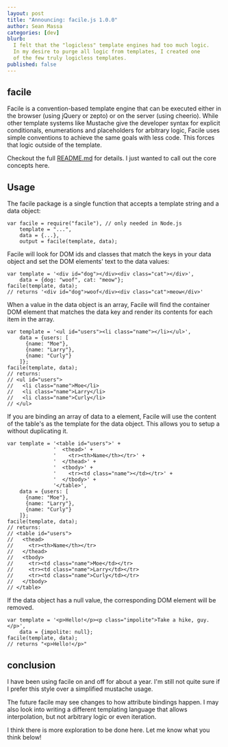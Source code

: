```yaml
---
layout: post
title: "Announcing: facile.js 1.0.0"
author: Sean Massa
categories: [dev]
blurb:
  I felt that the "logicless" template engines had too much logic.
  In my desire to purge all logic from templates, I created one
  of the few truly logicless templates.
published: false
---
```


## facile

Facile is a convention-based template engine
that can be executed either in the browser (using jQuery or zepto)
or on the server (using cheerio).
While other template systems like Mustache
give the developer syntax for explicit conditionals,
enumerations and placeholders for arbitrary logic,
Facile uses simple conventions to achieve the same goals with less code.
This forces that logic outside of the template.

Checkout the full
[README.md](https://github.com/EndangeredMassa/facile.js/blob/master/README.md)
for details.
I just wanted to call out the core concepts here.

## Usage
The facile package is a single function that accepts a template string and a data object:

```
var facile = require("facile"), // only needed in Node.js
    template = "...",
    data = {...},
    output = facile(template, data);
```

Facile will look for DOM ids and classes that match the keys in your data object
and set the DOM elements' text to the data values:

```
var template = '<div id="dog"></div><div class="cat"></div>',
    data = {dog: "woof", cat: "meow"};
facile(template, data);
// returns '<div id="dog">woof</div><div class="cat">meow</div>'
```

When a value in the data object is an array,
Facile will find the container DOM element
that matches the data key
and render its contents for each item in the array.

```
var template = '<ul id="users"><li class="name"></li></ul>',
    data = {users: [
      {name: "Moe"}, 
      {name: "Larry"},
      {name: "Curly"}
    ]};
facile(template, data);
// returns:
// <ul id="users">
//   <li class="name">Moe</li>
//   <li class="name">Larry</li>
//   <li class="name">Curly</li>
// </ul>
```

If you are binding an array of data to a <table> element,
Facile will use the content of the table's <tbody>
as the template for the data object.
This allows you to setup a <thead> without duplicating it.

```
var template = '<table id="users">' +
               '  <thead>' +
               '    <tr><th>Name</th></tr>' +
               '  </thead>' +
               '  <tbody>' +
               '    <tr><td class="name"></td></tr>' +
               '  </tbody>' +
               '</table>',
    data = {users: [
      {name: "Moe"}, 
      {name: "Larry"},
      {name: "Curly"}
    ]};
facile(template, data);
// returns:
// <table id="users">
//   <thead>
//     <tr><th>Name</th></tr>
//   </thead>
//   <tbody>
//     <tr><td class="name">Moe</td></tr>
//     <tr><td class="name">Larry</td></tr>
//     <tr><td class="name">Curly</td></tr>
//   </tbody>
// </table>
```

If the data object has a null value,
the corresponding DOM element will be removed.

```
var template = '<p>Hello!</p><p class="impolite">Take a hike, guy.</p>',
    data = {impolite: null};
facile(template, data);
// returns "<p>Hello!</p>"
```

## conclusion

I have been using facile on and off for about a year.
I'm still not quite sure if I prefer this style
over a simplified mustache usage.

The future facile may see changes to how attribute bindings happen.
I may also look into writing a different templating language
that allows interpolation, but not arbitrary logic
or even iteration.

I think there is more exploration to be done here.
Let me know what you think below!

